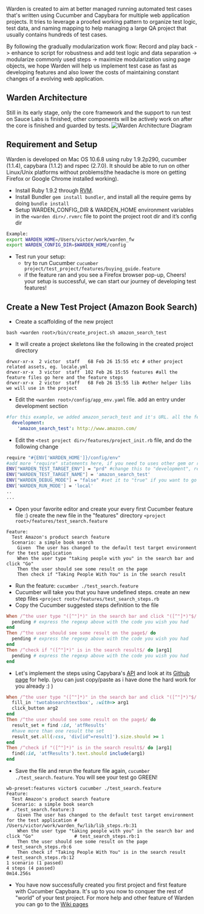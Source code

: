 Warden is created to aim at better managed running automated test cases that's written using Cucumber and Capybara for multiple web application projects. It tries to leverage a proofed working pattern to organize test logic, test data, and naming mapping to help managing a large QA project that usually contains hundreds of test cases.

By following the gradually modularization work flow: Record and play back -> enhance to script for robustness and add test logic and data separation -> modularize commonly used steps -> maximize modularization using page objects, we hope Warden will help us implement test case as fast as developing features and also lower the costs of maintaining constant changes of a evolving web application.

## Warden Architecture

Still in its early stage, only the core framework and the support to run test on Sauce Labs is finished, other components will be actively work on after the core is finished and guarded by tests.
![Warden Architecture Diagram](https://github.com/vicwind/warden/raw/master/etc/warden_architecture.jpg)

## Requirement and Setup

Warden is developed on Mac OS 10.6.8 using ruby 1.9.2p290, cucumber (1.1.4), capybara (1.1.2) and rspec (2.7.0). It should be able to run on other Linux/Unix platforms without problems(the headache is more on getting Firefox or Google Chrome installed working).

* Install Ruby 1.9.2 through [RVM](http://beginrescueend.com/rvm/install/).
* Install Bundler `gem install bundler`, and install all the require gems by doing `bundle install`
* Setup WARDEN_CONFIG_DIR & WARDEN_HOME environment variables in the `<warden dir>/.rvmrc` file to point the project root dir and it’s config dir

```bash
Example:
export WARDEN_HOME=/Users/victor/work/warden_fw
export WARDEN_CONFIG_DIR=$WARDEN_HOME/config
```

* Test run your setup:
  * try to run Cucumber
`cucumber project/test_project/features/buying_guide.feature`
  * if the feature ran and you see a Firefox browser pop-up, Cheers! your setup is successful, we can start our journey of developing test features!

## Create a New Test Project (Amazon Book Search)
* Create a scaffolding of the new project 

```console
bash <warden root>/bin/create_project.sh amazon_search_test
```

* It will create a project skeletons like the following in the created project directory

```console
drwxr-xr-x  2 victor  staff   68 Feb 26 15:55 etc # other project related assets, eg. locale.yml
drwxr-xr-x  3 victor  staff  102 Feb 26 15:55 features #all the feature files go here and the feature steps 
drwxr-xr-x  2 victor  staff   68 Feb 26 15:55 lib #other helper libs we will use in the project
```

* Edit the `<warden root>/config/app_env.yaml` file. add an entry under development section

```yaml
#for this example, we added amazon_serach_test and it's URL. all the features in the project will start with that url
  development: 
    'amazon_search_test': http://www.amazon.com/
```

* Edit the `<test project dir>/features/project_init.rb` file, and do the following change

```bash
require "#{ENV['WARDEN_HOME']}/config/env"
#add more "require" statements here, if you need to uses other gem or ruby libs
ENV["WARDEN_TEST_TARGET_ENV"] = "prd" #change this to "development", remember the app_env.yaml? we set the right url in the "development" environment but not the "prd" environment yet.
ENV["WARDEN_TEST_TARGET_NAME"] = 'amazon_search_test'
ENV["WARDEN_DEBUG_MODE"] = "false" #set it to "true" if you want to go into ruby debug mode when the test case fail
ENV['WARDEN_RUN_MODE'] = 'local'
..
...
```

* Open your favorite editor and create your every first Cucumber feature file :) create the new file in the "features" directory `<project root>/features/test_search.feature`

```cucumber
Feature:
  Test Amazon's product search feature
  Scenario: a simple book search
    Given  The user has changed to the default test target environment for the test application
    When the user type "taking people with you" in the search bar and click "Go"
    Then the user should see some result on the page
    Then check if "Taking People With You" is in the search result
```

* Run the feature: `cucumber ./test_search.feature`
* Cucumber will take you that you have undefined steps. create an new step files `<project root>/features/test_search_steps.rb`
* Copy the Cucumber suggested steps definition to the file

```ruby
When /^the user type "([^"]*)" in the search bar and click "([^"]*)"$/ do |arg1, arg2|
  pending # express the regexp above with the code you wish you had
end
Then /^the user should see some result on the page$/ do
  pending # express the regexp above with the code you wish you had
end
Then /^check if "([^"]*)" is in the search result$/ do |arg1|
  pending # express the regexp above with the code you wish you had
end
```

* Let's implement the steps using Capybara's [API](http://rubydoc.info/github/jnicklas/capybara) and look at its [Github page](https://github.com/jnicklas/capybara) for help. (you can just copy/paste as i have done the hard work for you already :) )

```ruby
When /^the user type "([^"]*)" in the search bar and click "([^"]*)"$/ do |arg1, arg2|
  fill_in 'twotabsearchtextbox', :with=> arg1
  click_button arg2
end
Then /^the user should see some result on the page$/ do
  result_set = find :id, 'atfResults'
  #have more than one result the set
  result_set.all(:css, 'div[id^=result]').size.should >= 1
end
Then /^check if "([^"]*)" is in the search result$/ do |arg1|
  find(:id, 'atfResults').text.should include(arg1)
end
```

* Save the file and rerun the feature file again, <code>cucumber ./test_search.feature</code>. You will see your test go GREEN!

```console
wb-preset:features victor$ cucumber ./test_search.feature
Feature: 
  Test Amazon's product search feature
  Scenario: a simple book search                                                               # ./test_search.feature:3
    Given The user has changed to the default test target environment for the test application # /Users/victor/work/warden_fw/lib/lib_steps.rb:31
    When the user type "taking people with you" in the search bar and click "Go"               # test_search_steps.rb:1
    Then the user should see some result on the page                                           # test_search_steps.rb:6
    Then check if "Taking People With You" is in the search result                             # test_search_steps.rb:12
1 scenario (1 passed)
4 steps (4 passed)
0m14.256s
```

* You have now successfully created you first project and first feature with Cucumber Capybara. It's up to you now to conquer the rest of "world" of your test project. For more help and other feature of Warden you can go to the [Wiki pages](https://github.com/vicwind/warden/wiki)

